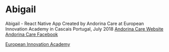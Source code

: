 # Abigail
Abigail - React Native App Created by Andorina Care at European Innovation Academy in Cascais Portugal, July 2018
[Andorina Care Website](https://www.andorinacare.com/)
[Andorina Care Facebook](https://www.facebook.com/pg/andorinacare/)

[European Innovation Academy](https://www.inacademy.eu/)
